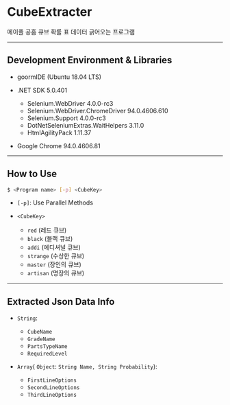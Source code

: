 # CubeExtracter
메이플 공홈 큐브 확률 표 데이터 긁어오는 프로그램

- - -
## Development Environment & Libraries
- goormIDE (Ubuntu 18.04 LTS)

- .NET SDK 5.0.401
  - Selenium.WebDriver                    4.0.0-rc3
  - Selenium.WebDriver.ChromeDriver       94.0.4606.610
  - Selenium.Support                      4.0.0-rc3
  - DotNetSeleniumExtras.WaitHelpers      3.11.0
  - HtmlAgilityPack                       1.11.37

- Google Chrome 94.0.4606.81

- - -
## How to Use
```bash
$ <Program name> [-p] <CubeKey>
```

- `[-p]`: Use Parallel Methods
 
- `<CubeKey>`
  - `red` (레드 큐브)
  - `black` (블랙 큐브)
  - `addi` (에디셔널 큐브)
  - `strange` (수상한 큐브)
  - `master` (장인의 큐브)
  - `artisan` (명장의 큐브)

- - -
## Extracted Json Data Info
 - `String`:
   - `CubeName`
   - `GradeName`
   - `PartsTypeName`
   - `RequiredLevel`
 
 - `Array`( `Object`: `String Name, String Probability`):	
   - `FirstLineOptions`
   - `SecondLineOptions`
   - `ThirdLineOptions`

